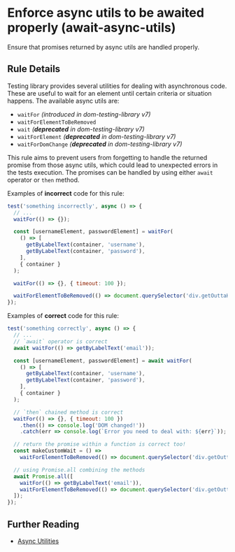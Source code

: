 # Enforce async utils to be awaited properly (await-async-utils)

Ensure that promises returned by async utils are handled properly.

## Rule Details

Testing library provides several utilities for dealing with asynchronous code. These are useful to wait for an element until certain criteria or situation happens. The available async utils are:

- `waitFor` _(introduced in dom-testing-library v7)_
- `waitForElementToBeRemoved`
- `wait` _(**deprecated** in dom-testing-library v7)_
- `waitForElement` _(**deprecated** in dom-testing-library v7)_
- `waitForDomChange` _(**deprecated** in dom-testing-library v7)_

This rule aims to prevent users from forgetting to handle the returned promise from those async utils, which could lead to unexpected errors in the tests execution. The promises can be handled by using either `await` operator or `then` method.

Examples of **incorrect** code for this rule:

```js
test('something incorrectly', async () => {
  // ...
  waitFor(() => {});

  const [usernameElement, passwordElement] = waitFor(
    () => [
      getByLabelText(container, 'username'),
      getByLabelText(container, 'password'),
    ],
    { container }
  );

  waitFor(() => {}, { timeout: 100 });

  waitForElementToBeRemoved(() => document.querySelector('div.getOuttaHere'));
});
```

Examples of **correct** code for this rule:

```js
test('something correctly', async () => {
  // ...
  // `await` operator is correct
  await waitFor(() => getByLabelText('email'));

  const [usernameElement, passwordElement] = await waitFor(
    () => [
      getByLabelText(container, 'username'),
      getByLabelText(container, 'password'),
    ],
    { container }
  );

  // `then` chained method is correct
  waitFor(() => {}, { timeout: 100 })
    .then(() => console.log('DOM changed!'))
    .catch(err => console.log(`Error you need to deal with: ${err}`));

  // return the promise within a function is correct too!
  const makeCustomWait = () =>
    waitForElementToBeRemoved(() => document.querySelector('div.getOuttaHere'));

  // using Promise.all combining the methods
  await Promise.all([
    waitFor(() => getByLabelText('email')),
    waitForElementToBeRemoved(() => document.querySelector('div.getOuttaHere')),
  ]);
});
```

## Further Reading

- [Async Utilities](https://testing-library.com/docs/dom-testing-library/api-async)
